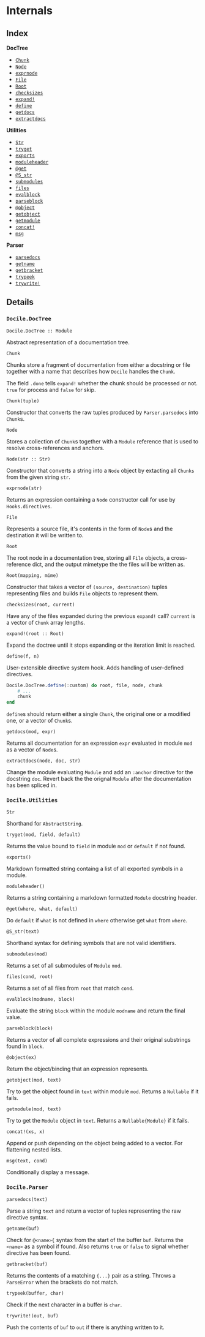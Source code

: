 <!-- Generated by Docile.jl | 2015-09-15T18:48:03 -->

# Internals

## Index

**DocTree**

  * [`Chunk`](#Docile.DocTree.Chunk)
  * [`Node`](#Docile.DocTree.Node)
  * [`exprnode`](#Docile.DocTree.exprnode)
  * [`File`](#Docile.DocTree.File)
  * [`Root`](#Docile.DocTree.Root)
  * [`checksizes`](#Docile.DocTree.checksizes)
  * [`expand!`](#Docile.DocTree.expand!)
  * [`define`](#Docile.DocTree.define)
  * [`getdocs`](#Docile.DocTree.getdocs)
  * [`extractdocs`](#Docile.DocTree.extractdocs)

**Utilities**

  * [`Str`](#Docile.Utilities.Str)
  * [`tryget`](#Docile.Utilities.tryget)
  * [`exports`](#Docile.Utilities.exports)
  * [`moduleheader`](#Docile.Utilities.moduleheader)
  * [`@get`](#Docile.Utilities.@get)
  * [`@S_str`](#Docile.Utilities.@S_str)
  * [`submodules`](#Docile.Utilities.submodules)
  * [`files`](#Docile.Utilities.files)
  * [`evalblock`](#Docile.Utilities.evalblock)
  * [`parseblock`](#Docile.Utilities.parseblock)
  * [`@object`](#Docile.Utilities.@object)
  * [`getobject`](#Docile.Utilities.getobject)
  * [`getmodule`](#Docile.Utilities.getmodule)
  * [`concat!`](#Docile.Utilities.concat!)
  * [`msg`](#Docile.Utilities.msg)

**Parser**

  * [`parsedocs`](#Docile.Parser.parsedocs)
  * [`getname`](#Docile.Parser.getname)
  * [`getbracket`](#Docile.Parser.getbracket)
  * [`trypeek`](#Docile.Parser.trypeek)
  * [`trywrite!`](#Docile.Parser.trywrite!)

## Details

### `Docile.DocTree`

<a name="Docile.DocTree.DocTree"></a>

```
Docile.DocTree :: Module
```

Abstract representation of a documentation tree.

<a name="Docile.DocTree.Chunk"></a>

```
Chunk
```

Chunks store a fragment of documentation from either a docstring or file together with a name that describes how `Docile` handles the `Chunk`.

The field `.done` tells `expand!` whether the chunk should be processed or not. `true` for process and `false` for skip.

```
Chunk(tuple)
```

Constructor that converts the raw tuples produced by `Parser.parsedocs` into `Chunk`s.

<a name="Docile.DocTree.Node"></a>

```
Node
```

Stores a collection of `Chunk`s together with a `Module` reference that is used to resolve cross-references and anchors.

```
Node(str :: Str)
```

Constructor that converts a string into a `Node` object by extacting all `Chunks` from the given string `str`.

<a name="Docile.DocTree.exprnode"></a>

```
exprnode(str)
```

Returns an expression containing a `Node` constructor call for use by `Hooks.directives`.

<a name="Docile.DocTree.File"></a>

```
File
```

Represents a source file, it's contents in the form of `Node`s and the destination it will be written to.

<a name="Docile.DocTree.Root"></a>

```
Root
```

The root node in a documentation tree, storing all `File` objects, a cross-reference dict, and the output mimetype the the files will be written as.

```
Root(mapping, mime)
```

Constructor that takes a vector of `(source, destination)` tuples representing files and builds `File` objects to represent them.

<a name="Docile.DocTree.checksizes"></a>

```
checksizes(root, current)
```

Have any of the files expanded during the previous `expand!` call? `current` is a vector of `Chunk` array lengths.

<a name="Docile.DocTree.expand!"></a>

```
expand!(root :: Root)
```

Expand the doctree until it stops expanding or the iteration limit is reached.

<a name="Docile.DocTree.define"></a>

```
define(f, n)
```

User-extensible directive system hook. Adds handling of user-defined directives.

```julia
Docile.DocTree.define(:custom) do root, file, node, chunk
    # ...
    chunk
end
```

`define`s should return either a single `Chunk`, the original one or a modified one, or a vector of `Chunk`s.

<a name="Docile.DocTree.getdocs"></a>

```
getdocs(mod, expr)
```

Returns all documentation for an expression `expr` evaluated in module `mod` as a vector of `Node`s.

<a name="Docile.DocTree.extractdocs"></a>

```
extractdocs(node, doc, str)
```

Change the module evaluating `Module` and add an `:anchor` directive for the docstring `doc`. Revert back the the orignal `Module` after the documentation has been spliced in.

### `Docile.Utilities`

<a name="Docile.Utilities.Str"></a>

```
Str
```

Shorthand for `AbstractString`.

<a name="Docile.Utilities.tryget"></a>

```
tryget(mod, field, default)
```

Returns the value bound to `field` in module `mod` or `default` if not found.

<a name="Docile.Utilities.exports"></a>

```
exports()
```

Markdown formatted string containg a list of all exported symbols in a module.

<a name="Docile.Utilities.moduleheader"></a>

```
moduleheader()
```

Returns a string containing a markdown formatted `Module` docstring header.

<a name="Docile.Utilities.@get"></a>

```
@get(where, what, default)
```

Do `default` if `what` is not defined in `where` otherwise get `what` from `where`.

<a name="Docile.Utilities.@S_str"></a>

```
@S_str(text)
```

Shorthand syntax for defining symbols that are not valid identifiers.

<a name="Docile.Utilities.submodules"></a>

```
submodules(mod)
```

Returns a set of all submodules of `Module` `mod`.

<a name="Docile.Utilities.files"></a>

```
files(cond, root)
```

Returns a set of all files from `root` that match `cond`.

<a name="Docile.Utilities.evalblock"></a>

```
evalblock(modname, block)
```

Evaluate the string `block` within the module `modname` and return the final value.

<a name="Docile.Utilities.parseblock"></a>

```
parseblock(block)
```

Returns a vector of all complete expressions and their original substrings found in `block`.

<a name="Docile.Utilities.@object"></a>

```
@object(ex)
```

Return the object/binding that an expression represents.

<a name="Docile.Utilities.getobject"></a>

```
getobject(mod, text)
```

Try to get the object found in `text` within module `mod`. Returns a `Nullable` if it fails.

<a name="Docile.Utilities.getmodule"></a>

```
getmodule(mod, text)
```

Try to get the `Module` object in `text`. Returns a `Nullable{Module}` if it fails.

<a name="Docile.Utilities.concat!"></a>

```
concat!(xs, x)
```

Append or push depending on the object being added to a vector. For flattening nested lists.

<a name="Docile.Utilities.msg"></a>

```
msg(text, cond)
```

Conditionally display a message.

### `Docile.Parser`

<a name="Docile.Parser.parsedocs"></a>

```
parsedocs(text)
```

Parse a string `text` and return a vector of tuples representing the raw directive syntax.

<a name="Docile.Parser.getname"></a>

```
getname(buf)
```

Check for `@<name>{` syntax from the start of the buffer `buf`. Returns the `<name>` as a symbol if found. Also returns `true` or `false` to signal whether directive has been found.

<a name="Docile.Parser.getbracket"></a>

```
getbracket(buf)
```

Returns the contents of a matching `{...}` pair as a string. Throws a `ParseError` when the brackets do not match.

<a name="Docile.Parser.trypeek"></a>

```
trypeek(buffer, char)
```

Check if the next character in a buffer is `char`.

<a name="Docile.Parser.trywrite!"></a>

```
trywrite!(out, buf)
```

Push the contents of `buf` to `out` if there is anything written to it.

